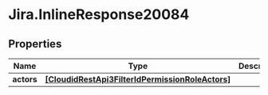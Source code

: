 # Jira.InlineResponse20084

## Properties

Name | Type | Description | Notes
------------ | ------------- | ------------- | -------------
**actors** | [**[CloudidRestApi3FilterIdPermissionRoleActors]**](CloudidRestApi3FilterIdPermissionRoleActors.md) |  | 


